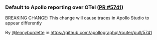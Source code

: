 ### Default to Apollo reporting over OTel ([PR #5741](https://github.com/apollographql/router/pull/5741))

BREAKING CHANGE: This change will cause traces in Apollo Studio to appear differently


By [@lennyburdette](https://github.com/lennyburdette) in https://github.com/apollographql/router/pull/5741